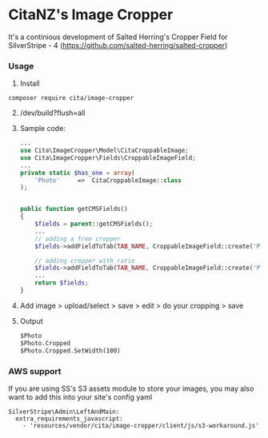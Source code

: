 # CitaNZ's Image Cropper
It's a continious development of Salted Herring's Cropper Field for SilverStripe - 4 (https://github.com/salted-herring/salted-cropper)

### Usage
1. Install
  ```
  composer require cita/image-cropper
  ```

2. /dev/build?flush=all

3. Sample code:

    ```php
    ...
    use Cita\ImageCropper\Model\CitaCroppableImage;
    use Cita\ImageCropper\Fields\CroppableImageField;
    ...
    private static $has_one = array(
        'Photo'     =>  CitaCroppableImage::class
    );


    public function getCMSFields()
    {
        $fields = parent::getCMSFields();
        ...
        // adding a free cropper
        $fields->addFieldToTab(TAB_NAME, CroppableImageField::create('Photo', A_TITLE_TO_THE_FILED, $this));

        // adding cropper with ratio
        $fields->addFieldToTab(TAB_NAME, CroppableImageField::create('Photo', A_TITLE_TO_THE_FILED, $this)->setCropperRatio(16/9));
        ...
        return $fields;        
    }

    ```

4. Add image > upload/select > save > edit > do your cropping > save

5. Output
    ```html
    $Photo
    $Photo.Cropped
    $Photo.Cropped.SetWidth(100)
    ```

### AWS support
If you are using SS's S3 assets module to store your images, you may also want to add this into your site's config yaml
```
SilverStripe\Admin\LeftAndMain:
  extra_requirements_javascript:
    - 'resources/vendor/cita/image-cropper/client/js/s3-workaround.js'
```
